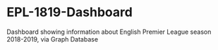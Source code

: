 # EPL-1819-Dashboard
Dashboard showing information about English Premier League season 2018-2019, via Graph Database
